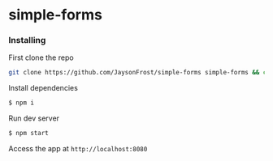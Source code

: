 # simple-forms

### Installing

First clone the repo

```sh
git clone https://github.com/JaysonFrost/simple-forms simple-forms && cd simple-forms
```

Install dependencies

```sh
$ npm i
```

Run dev server

```sh
$ npm start
```

Access the app at `http://localhost:8080`
